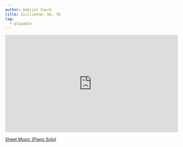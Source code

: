 ```yaml
---
author: Gabriel Fauré
title: Sicilienne, Op. 78
tag:
  - playable
---
```


<iframe width="560" height="315" src="https://www.youtube.com/embed/U5Y0uQLgriA" frameborder="0" allow="accelerometer; autoplay; clipboard-write; encrypted-media; gyroscope; picture-in-picture" allowfullscreen></iframe>

[Sheet Music (Piano Solo)](https://www.dropbox.com/s/h4qsul6ow21cpz1/%5BFaure%5D%20Op.78%20Sicilienne%20%28IMSLP08600%29.pdf?dl=0)
